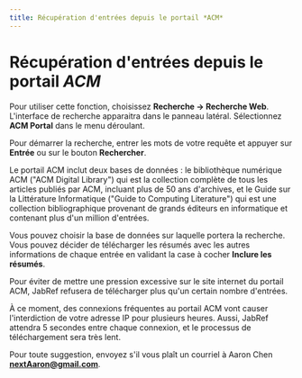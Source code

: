 ```yaml
---
title: Récupération d'entrées depuis le portail *ACM*
---
```


# Récupération d'entrées depuis le portail *ACM*

Pour utiliser cette fonction, choisissez **Recherche → Recherche Web**. L'interface de recherche apparaitra dans le panneau latéral. Sélectionnez **ACM Portal** dans le menu déroulant.

Pour démarrer la recherche, entrer les mots de votre requête et appuyer sur **Entrée** ou sur le bouton **Rechercher**.

Le portail ACM inclut deux bases de données : le bibliothèque numérique ACM ("ACM Digital Library") qui est la collection complète de tous les articles publiés par ACM, incluant plus de 50 ans d'archives, et le Guide sur la Littérature Informatique ("Guide to Computing Literature") qui est une collection bibliographique provenant de grands éditeurs en informatique et contenant plus d'un million d'entrées.

Vous pouvez choisir la base de données sur laquelle portera la recherche. Vous pouvez décider de télécharger les résumés avec les autres informations de chaque entrée en validant la case à cocher **Inclure les résumés**.

Pour éviter de mettre une pression excessive sur le site internet du portail ACM, JabRef refusera de télécharger plus qu'un certain nombre d'entrées.

À ce moment, des connexions fréquentes au portail ACM vont causer l'interdiction de votre adresse IP pour plusieurs heures. Aussi, JabRef attendra 5 secondes entre chaque connexion, et le processus de téléchargement sera très lent.

Pour toute suggestion, envoyez s'il vous plaît un courriel à Aaron Chen **nextAaron@gmail.com**.
